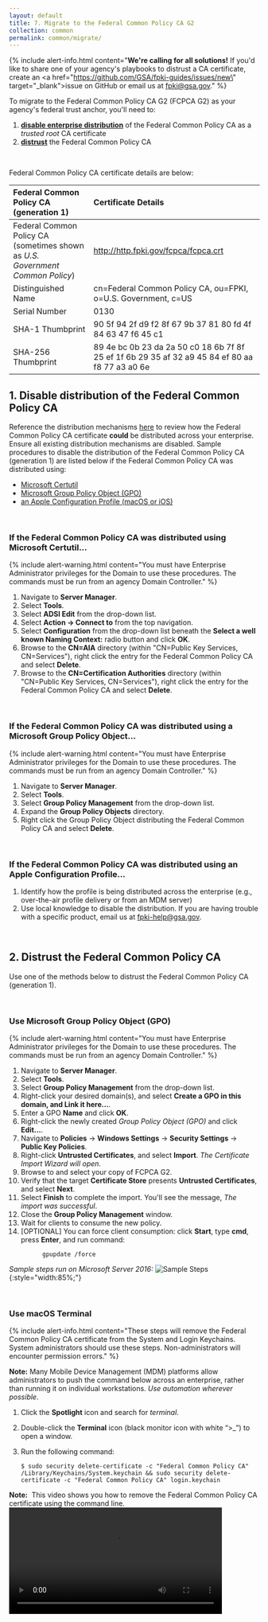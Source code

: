 ```yaml
---
layout: default 
title: 7. Migrate to the Federal Common Policy CA G2
collection: common
permalink: common/migrate/
---
```


{% include alert-info.html content="<strong>We're calling for all solutions!</strong> If you'd like to share one of your agency's playbooks to distrust a CA certificate, create an <a href=\"https://github.com/GSA/fpki-guides/issues/new\" target=\"_blank\">issue on GitHub</a> or email us at fpki@gsa.gov." %}

To migrate to the Federal Common Policy CA G2 (FCPCA G2) as your agency's federal trust anchor, you'll need to:
1. [**disable enterprise distribution**](#1-disable-distribution-of-the-federal-common-policy-ca) of the Federal Common Policy CA as a _trusted root_ CA certificate
1. [**distrust**](#2-distrust-the-federal-common-policy-ca) the Federal Common Policy CA

<br>

Federal Common Policy CA certificate details are below:

| **Federal Common Policy CA (generation 1)**  | **Certificate Details**                             |
| :--------  | :-------------------------------     |
| Federal Common Policy CA<br>(sometimes shown as *U.S. Government Common Policy*) | http://http.fpki.gov/fcpca/fcpca.crt |
| Distinguished Name | cn=Federal Common Policy CA, ou=FPKI, o=U.S. Government, c=US |
| Serial Number | 0130 |
| SHA-1 Thumbprint | 90 5f 94 2f d9 f2 8f 67 9b 37 81 80 fd 4f 84 63 47 f6 45 c1 |
| SHA-256 Thumbprint | 89 4e bc 0b 23 da 2a 50 c0 18 6b 7f 8f 25 ef 1f 6b 29 35 af 32 a9 45 84 ef 80 aa f8 77 a3 a0 6e |

## 1. Disable distribution of the Federal Common Policy CA

Reference the distribution mechanisms [here]({{site.baseurl}}/common/distribute-os/) to review how the Federal Common Policy CA certificate **could** be distributed across your enterprise.  Ensure all existing distribution mechanisms are disabled. Sample procedures to disable the distribution of the Federal Common Policy CA (generation 1) are listed below if the Federal Common Policy CA was distributed using:

- [Microsoft Certutil](#if-the-federal-common-policy-ca-was-distributed-using-microsoft-certutil)
- [Microsoft Group Policy Object (GPO)](#if-the-federal-common-policy-ca-was-distributed-using-a-group-policy-object)
- [an Apple Configuration Profile (macOS or iOS)](#if-the-federal-common-policy-ca-was-distributed-using-an-apple-configuration-profile)

<br>

### If the Federal Common Policy CA was distributed using Microsoft Certutil...
{% include alert-warning.html content="You must have Enterprise Administrator privileges for the Domain to use these procedures. The commands must be run from an agency Domain Controller." %}

1. Navigate to **Server Manager**.
1. Select **Tools**.
1. Select **ADSI Edit** from the drop-down list.
1. Select **Action -> Connect to** from the top navigation.
1. Select **Configuration** from the drop-down list beneath the **Select a well known Naming Context:** radio button and click **OK**.
1. Browse to the **CN=AIA** directory (within "CN=Public Key Services, CN=Services"), right click the entry for the Federal Common Policy CA and select **Delete**.
1. Browse to the **CN=Certification Authorities** directory (within "CN=Public Key Services, CN=Services"), right click the entry for the Federal Common Policy CA and select **Delete**.

<br>

### If the Federal Common Policy CA was distributed using a Microsoft Group Policy Object...
{% include alert-warning.html content="You must have Enterprise Administrator privileges for the Domain to use these procedures. The commands must be run from an agency Domain Controller." %}

1. Navigate to **Server Manager**.
1. Select **Tools**.
1. Select **Group Policy Management** from the drop-down list.
1. Expand the **Group Policy Objects** directory.
1. Right click the Group Policy Object distributing the Federal Common Policy CA and select **Delete**.

<br>

### If the Federal Common Policy CA was distributed using an Apple Configuration Profile...
1. Identify how the profile is being distributed across the enterprise (e.g., over-the-air profile delivery or from an MDM server)
2. Use local knowledge to disable the distribution.  If you are having trouble with a specific product, email us at fpki-help@gsa.gov.

<br>

## 2. Distrust the Federal Common Policy CA 

Use one of the methods below to distrust the Federal Common Policy CA (generation 1).

<br>

### Use Microsoft Group Policy Object (GPO)

{% include alert-warning.html content="You must have Enterprise Administrator privileges for the Domain to use these procedures. The commands must be run from an agency Domain Controller." %}

1. Navigate to **Server Manager**.
1. Select **Tools**.
1. Select **Group Policy Management** from the drop-down list.
1. Right-click your desired domain(s), and select **Create a GPO in this domain, and Link it here…**.
1. Enter a GPO **Name** and click **OK**.
1. Right-click the newly created *Group Policy Object (GPO)* and click **Edit…**.
1. Navigate to **Policies** -> **Windows Settings** -> **Security Settings** -> **Public Key Policies**.  
1. Right-click **Untrusted Certificates**, and select **Import**. *The Certificate Import Wizard will open*. 
1. Browse to and select your copy of FCPCA G2.
1. Verify that the target **Certificate Store** presents **Untrusted Certificates**, and select **Next**.
1. Select **Finish** to complete the import.  You'll see the message, *The import was successful*.
1. Close the **Group Policy Management** window.
1. Wait for clients to consume the new policy.
1. [OPTIONAL] You can force client consumption:  click **Start**, type **cmd**, press **Enter**, and run command:
    ```
          gpupdate /force
    ```
	
*Sample steps run on Microsoft Server 2016:*
![Sample Steps]({{site.baseurl}}/img/distrust-gpo.gif){:style="width:85%;"}
<br>

<br>

### Use macOS Terminal

{% include alert-info.html content="These steps will remove the Federal Common Policy CA certificate from the System and Login Keychains. System administrators should use these steps. Non-administrators will encounter permission errors." %}

**Note:** Many Mobile Device Management (MDM) platforms allow administrators to push the command below across an enterprise, rather than running it on individual workstations. _Use automation wherever possible_.

1. Click the **Spotlight** icon and search for *terminal*.
2. Double-click the **Terminal** icon (black monitor icon with white “>_”) to open a window.
3. Run the following command:

    ```
	$ sudo security delete-certificate -c "Federal Common Policy CA" /Library/Keychains/System.keychain && sudo security delete-certificate -c "Federal Common Policy CA" login.keychain
    ```
    
**Note:**&nbsp;&nbsp;This video shows you how to remove the Federal Common Policy CA certificate using the command line.
<br>
<video width="85%" controls>
  <source src="{{site.baseurl}}/video/remove_command_line.mp4" type="video/mp4">
</video>
<br>


